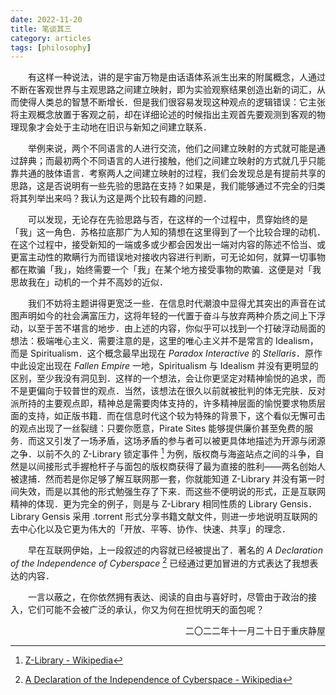 ```yaml
---
date: 2022-11-20
title: 笔谈其三
category: articles
tags: [philosophy]
---
```


&emsp;&emsp;有这样一种说法，讲的是宇宙万物是由话语体系派生出来的附属概念，人通过不断在客观世界与主观思路之间建立映射，即为实验观察结果创造出新的词汇，从而使得人类总的智慧不断增长．但是我们很容易发现这种观点的逻辑错误：它主张将主观概念放置于客观之前，却在详细论述的时候指出主观首先要观测到客观的物理现象才会处于主动地在旧识与新知之间建立联系．

&emsp;&emsp;举例来说，两个不同语言的人进行交流，他们之间建立映射的方式就可能是通过辞典；而最初两个不同语言的人进行接触，他们之间建立映射的方式就几乎只能靠共通的肢体语言．考察两人之间建立映射的过程，我们会发现总是有提前共享的思路，这是否说明有一些先验的思路在支持？如果是，我们能够通过不完全的归类将其列举出来吗？我认为这是两个比较有趣的问题．

&emsp;&emsp;可以发现，无论存在先验思路与否，在这样的一个过程中，贯穿始终的是「我」这一角色．苏格拉底那广为人知的猜想在这里得到了一个比较合理的动机．在这个过程中，接受新知的一端或多或少都会因发出一端对内容的陈述不恰当、或更富主动性的欺瞒行为而错误地对接收内容进行判断，可无论如何，就算一切事物都在欺骗「我」，始终需要一个「我」在某个地方接受事物的欺骗．这便是对「我思故我在」动机的一个并不高妙的近似．

&emsp;&emsp;我们不妨将主题讲得更宽泛一些．在信息时代潮浪中显得尤其突出的声音在试图声明如今的社会满富压力，这将年轻的一代置于奋斗与放弃两种介质之间上下浮动，以至于苦不堪言的地步．由上述的内容，你似乎可以找到一个打破浮动局面的想法：极端唯心主义．需要注意的是，这里的唯心主义并不是常言的 Idealism，而是 Spiritualism．这个概念最早出现在 *Paradox Interactive* 的 *Stellaris*．原作中此设定出现在 *Fallen Empire* 一地，Spiritualism 与 Idealism 并没有更明显的区别，至少我没有洞见到．这样的一个想法，会让你更坚定对精神愉悦的追求，而不是更偏向于较普世的观点．当然，该想法在很久以前就被批判的体无完肤．反对派所持的主要观点即，精神总是需要肉体支持的，许多精神层面的愉悦要求物质层面的支持，如正版书籍．而在信息时代这个较为特殊的背景下，这个看似无懈可击的观点出现了一丝裂缝：只要你愿意，Pirate Sites 能够提供廉价甚至免费的服务．而这又引发了一场矛盾，这场矛盾的参与者可以被更具体地描述为开源与闭源之争．以前不久的 Z-Library 锁定事件 [^1] 为例，版权商与海盗站点之间的斗争，自然是以间接形式手握枪杆子与面包的版权商获得了最为直接的胜利——两名创始人被逮捕．然而若是你足够了解互联网那一套，你就能知道 Z-Library 并没有第一时间失效，而是以其他的形式勉强生存了下来．而这些不便明说的形式，正是互联网精神的体现．更为完全的例子，则是与 Z-Library 相同性质的 Library Gensis．Library Gensis 采用 .torrent 形式分享书籍文献文件，则进一步地说明互联网的去中心化以及它更为伟大的「开放、平等、协作、快速、共享」的理念．

&emsp;&emsp;早在互联网伊始，上一段叙述的内容就已经被提出了．著名的 *A Declaration of the Independence  of Cyberspace* [^2] 已经通过更加冒进的方式表达了我想表达的内容．

&emsp;&emsp;一言以蔽之，在你依然拥有表达、阅读的自由与喜好时，尽管由于政治的接入，它们可能不会被广泛的承认，你又为何在担忧明天的面包呢？

[^1]:[Z-Library - Wikipedia](https://en.wikipedia.org/wiki/Z-Library)
[^2]:[A Declaration of the Independence of Cyberspace - Wikipedia](https://en.wikipedia.org/wiki/A_Declaration_of_the_Independence_of_Cyberspace)

<div align = "right">二〇二二年十一月二十日于重庆静屋</div>
    